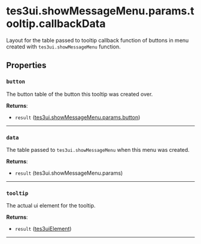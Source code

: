 <!---
	This file is autogenerated. Do not edit this file manually. Your changes will be ignored.
	More information: https://github.com/MWSE/MWSE/tree/master/docs
-->

# tes3ui.showMessageMenu.params.tooltip.callbackData

Layout for the table passed to tooltip callback function of buttons in menu created with `tes3ui.showMessageMenu` function.

## Properties

### `button`
<div class="search_terms" style="display: none">button</div>

The button table of the button this tooltip was created over.

**Returns**:

* `result` ([tes3ui.showMessageMenu.params.button](../../types/tes3ui.showMessageMenu.params.button))

***

### `data`
<div class="search_terms" style="display: none">data</div>

The table passed to `tes3ui.showMessageMenu` when this menu was created.

**Returns**:

* `result` (tes3ui.showMessageMenu.params)

***

### `tooltip`
<div class="search_terms" style="display: none">tooltip</div>

The actual ui element for the tooltip.

**Returns**:

* `result` ([tes3uiElement](../../types/tes3uiElement))

***

